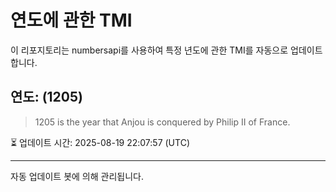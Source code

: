 
# 연도에 관한 TMI

이 리포지토리는 numbersapi를 사용하여 특정 년도에 관한 TMI를 자동으로 업데이트합니다.

## 연도: (1205)
> 1205 is the year that Anjou is conquered by Philip II of France.

⏳ 업데이트 시간: 2025-08-19 22:07:57 (UTC)

---
자동 업데이트 봇에 의해 관리됩니다.
